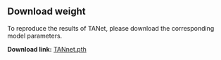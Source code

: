 
## Download weight


To reproduce the results of TANet, please download the corresponding model parameters.

**Download link:** [TANnet.pth](<https://drive.google.com/file/d/1xnDZplFmP59ieNu-cqh2kPliLTCKOnWA/view?usp=sharing>)

